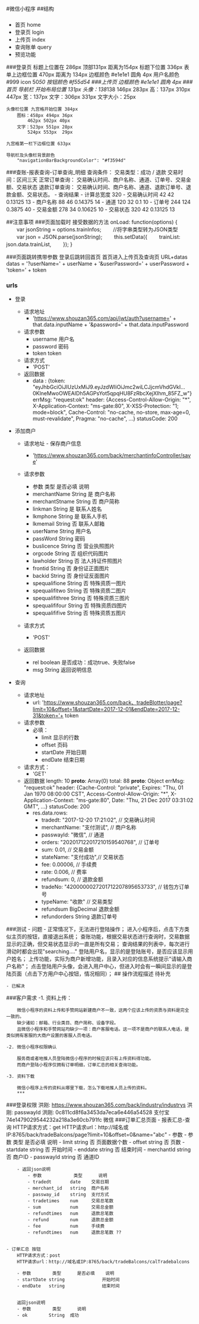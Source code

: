 #微信小程序
##结构
###

-  首页 home
-  登录页 login
-  上传页 index
-  查询账单 query
-  预览功能

###登录页
	标题上位置在 286px 顶部131px 距离为154px
		标题下位置 336px
		表单上边框位置 470px 距离为 134px
	边框颜色 #e1e1e1
	圆角 4px
	用户名颜色 #999 
	icon 50*50
	按钮颜色 #f55d54
###上传页
	边框颜色 #e1e1e1
	圆角 4px
###首页
	导航栏 开始布局位置 131px
		头像：138*138
			146px 283px  高：137px
			310px 447px  宽：137px
		文字：306px 331px  文字大小：25px

	头像栏位置 九宫格开始位置 384px
		图标：458px 494px 36px
			462px 502px 40px
		文字：523px 551px 28px
			524px 553px  29px

	九宫格第一栏下边框位置 633px

	导航栏及头像栏背景颜色
		"navigationBarBackgroundColor": "#f3594d"

###查账-报表查询-订单查询_明细
	查询条件：
		交易类型：成功 / 退款
		交易时间：区间三天
	正常订单查询： 
		交易确认时间、商户名称、通道、订单号、交易金额、交易状态
	退款订单查询：
		交易确认时间、商户名称、通道、退款订单号、退款金额、交易状态。
	- 查询结果
		- 计算总宽度 		320
		- 交易确认时间 	42		42		0.13125		13
		- 商户名称 		88		46		0.14375		14
		- 通道			120		32		0.1			10
		- 订单号			244		124		0.3875		40
		- 交易金额		278		34		0.10625		10
		- 交易状态		320		42		0.13125		13

##注意事项
###页面加载时 接受数据的方法
	onLoad: function(options) {
	  　　var jsonString = options.trainInfos;
	  　　//将字串类型转为JSON类型
	  　　var json = JSON.parse(jsonString);
	  　　this.setData({
	      　　trainList: json.data.trainList,
	  　　});
	}

###页面跳转携带参数
	登录后跳转回首页 首页进入上传页及查询页
	URL+datas
	datas = '?userName=' + userName + '&userPassword=' + userPassword + 'token=' + token

### urls
- 登录
	- 请求地址
		- 'https://www.shouzan365.com/api/jwt/auth?username=' + that.data.inputName + '&password=' + that.data.inputPassword
	- 请求参数
		- username 用户名
		- password 密码
		- token token
	- 请求方式
		- 'POST'
	- 返回数据
		- data
		:
		{token: "eyJhbGciOiJIUzUxMiJ9.eyJzdWIiOiJmc2wiLCJjcmVhdGVkI…0KlneMwoOWEAIDh5AGPsYot5qpqHU8FzRbcXejXIhm_85FZ_w"}
		errMsg: "request:ok"
		header:	{Access-Control-Allow-Origin: "*", X-Application-Context: "ms-gate:80", X-XSS-Protection: "1; mode=block", Cache-Control: "no-cache, no-store, max-age=0, must-revalidate", Pragma: "no-cache", …}
		statusCode:	200
	
- 添加商户
	- 请求地址 - 保存商户信息
		- 'https://www.shouzan365.com/back/merchantinfoController/save'
	- 请求参数
		- 参数 类型 是否必填 说明
		- merchantName 	  String 是 商户名称
		- merchantStname  String 否 商户简称
		- linkman 		  String 是 联系人姓名
		- lkmphone 		  String 是 联系人手机
		- lkmemail		  String 否 联系人邮箱
		- userName		  String 用户名 
		- passWord		  String 密码 
		- buslicence	  String 否 营业执照图片
		- orgcode	 	  String 否 组织代码图片
		- lawholder 	  String 否 法人持证件照图片
		- frontid		  String 否 身份证正面图片
		- backid		  String 否 身份证反面图片
		- spequalifione   String 否 特殊资质一图片 
		- spequalifitwo   String 否 特殊资质二图片 
		- spequalifithree String 否 特殊资质三图片 
		- spequalififour  String 否 特殊资质四图片 
		- spequalififive  String 否 特殊资质五图片 

	- 请求方式
		- 'POST'
	- 返回数据
		- rel boolean 是否成功：成功true、失败false
		- msg String 返回说明信息

- 查询
	- 请求地址
		- url: 'https://www.shouzan365.com/back、tradeBlotter/page?limit=10&offset=1&startDate=2017-12-01&endDate=2017-12-31&token='+ token 
	- 请求参数
		- 必填：
			- limit  显示的行数
			- offset 页码
			- startDate 开始日期
			- endDate 结束日期
	- 请求方式：
		- 'GET'
	- 返回数据
		length: 10
		__proto__: Array(0)
		total: 88
		__proto__: Object
		errMsg: "request:ok"
		header: {Cache-Control: "private", Expires: "Thu, 01 Jan 1970 08:00:00 CST", Access-Control-Allow-Origin: "*", X-Application-Context: "ms-gate:80", Date: "Thu, 21 Dec 2017 03:31:02 GMT", …}
		statusCode: 200
		- res.data.rows:
			- tradedt: "2017-12-20 17:21:02", // 交易确认时间
			- merchantName: "支付测试", // 商户名称
	      	- passwayId: "微信", // 通道
	      	- orders: "202017122017210159540768", // 订单号
	        - sum: 0.01, // 交易金额
	        - stateName: "支付成功",// 交易状态
	      	- fee: 0.00006, // 手续费
	      	- rate: 0.006, // 费率
	     	- refundsum: 0, // 退款金额
	      	- tradeNo: "4200000027201712207895653733", // 钱包方订单号
	      	- typeName: "收款" // 交易类型
	      	- refundsum BigDecimal 退款金额 
	      	- refundorders String 退款订单号

###测试
	- 问题
		- 正常情况下，无法进行登陆操作；
		进入小程序后，点击下方类似主页的按钮，直接退出系统；
		查账功能，根据交易状态进行查询时，交易数据显示的正确，但交易状态显示的一直是所有交易；
		查询结果的列表中，每次进行滑动时都会出现"searching...."
		登陆用户名，显示的是登陆账号，是否应该显示用户姓名；
		上传功能，实际为商户新增功能，且录入对应的信息系统提示"请输入商户名称"；
		点击登陆用户头像，会进入用户中心，但进入时会有一瞬间显示的是登陆页面（点击下方用户中心按钮，情况相同）；
		## 操作流程描述
		待补充

	- 已解决

###客户需求
	-1. 资料上传：

		微信小程序的资料上传和手赞网站新建商户不一致，这两个应该上传的资质与资料是完全一致的。
		缺少诸如：邮箱、行业类目、商户简称、设备字段。
		且微信小程序和手赞网站均缺少一项：商户客服电话。这一项不是商户的联系人电话，是类似拥有客服的大商户设置的客服人员电话。
		
	-2. 微信小程序权限确认
		
		服务商或者地推人员登陆微信小程序的时候应该只有上传资料得功能。
		而商户登陆小程序仅拥有订单明细，订单汇总的相关查询功能。
		
	-3. 资料下载
		
		微信小程序上传的资料从哪里下载，怎么下载地推人员上传的资料。
		*** 

###登录权限
	洪刚:
	https://www.shouzan365.com/back/industry/industrys
	洪刚:
	passwayId
	洪刚:
	0c811cd8f6a3453da7eca6e446a54528	支付宝
	74e1479029544232a218a3e60cb791fc	微信
###订单汇总页面
	- 报表汇总-查询
		HTTP请求方式：get
		HTTP请求url：http://域名或IP:8765/back/tradeBalcons/page?limit=10&amp;offset=0&amp;name="abc"
		- 参数
			- 参数		类型		是否必填		说明
			- limit		string 		否 		页面数据个数
			- offset 		string 		否 		页数
			- startdate 	string 		否 		开始时间
			- enddate 	string 		否 		结束时间
			- merchantId 	string 		否 		商户ID
			- passwayId 	string 		否 		通道ID
			
		- 返回json说明
			- 参数			类型		说明
			- tradedt		date	交易日期
			- merchant_id	string	商户名称
			- passway_id	string	支付方式
			- tradetimes	num		交易总笔数
			- sum			num		交易总金额
			- refundtimes	num		退款总笔数
			- refund		num		退款总金额  
			- fee			num		手续费
			- refundtimes	num		退款总笔数 ??


	- 订单汇总 按钮
		HTTP请求方式：post
		HTTP请求url：http://域名或IP:8765/back/tradeBalcons/calTradebalcons
		
		- 参数		类型		是否必填 	说明
		- startDate	string				开始时间
		- endDate	string				结束时间


		返回json说明
		- 参数		类型		说明
		- ok		String	成功



